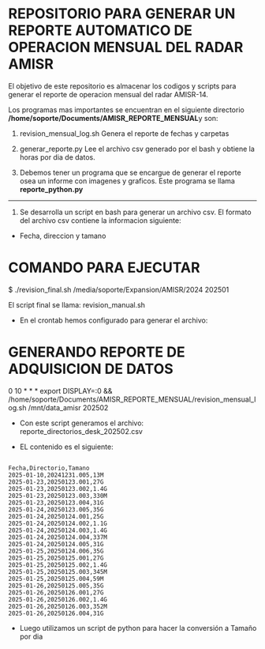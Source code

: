 # **REPOSITORIO PARA GENERAR UN REPORTE AUTOMATICO DE OPERACION MENSUAL DEL RADAR AMISR**

El objetivo de este repositorio es almacenar los codigos y scripts para generar el reporte de operacion mensual del radar AMISR-14.


Los programas mas importantes se encuentran en el siguiente directorio **/home/soporte/Documents/AMISR_REPORTE_MENSUAL**y son:

1. revision_mensual_log.sh
Genera el reporte de fechas y carpetas

2. generar_reporte.py
Lee el archivo csv generado por el bash y obtiene la horas por dia de datos.

3. Debemos tener un programa que se encargue de generar el reporte osea un informe con imagenes y graficos.
Este programa se llama **reporte_python.py**


----


1. Se desarrolla un script en bash para generar un archivo csv. El formato del archivo csv contiene la informacion siguiente:
 * Fecha, direccion y tamano





# COMANDO PARA EJECUTAR

$ ./revision_final.sh  /media/soporte/Expansion/AMISR/2024 202501

El script final se llama: revision_manual.sh


* En el crontab hemos configurado para generar el archivo:

# GENERANDO REPORTE DE ADQUISICION DE DATOS
0 10 * * * export DISPLAY=:0 && /home/soporte/Documents/AMISR_REPORTE_MENSUAL/revision_mensual_log.sh /mnt/data_amisr 202502

* Con este script generamos el archivo:
reporte_directorios_desk_202502.csv

* EL contenido es el siguiente:
```

Fecha,Directorio,Tamano
2025-01-10,20241231.005,13M
2025-01-23,20250123.001,27G
2025-01-23,20250123.002,1.4G
2025-01-23,20250123.003,330M
2025-01-23,20250123.004,31G
2025-01-24,20250123.005,35G
2025-01-24,20250124.001,25G
2025-01-24,20250124.002,1.1G
2025-01-24,20250124.003,1.4G
2025-01-24,20250124.004,337M
2025-01-24,20250124.005,31G
2025-01-25,20250124.006,35G
2025-01-25,20250125.001,27G
2025-01-25,20250125.002,1.4G
2025-01-25,20250125.003,345M
2025-01-25,20250125.004,59M
2025-01-26,20250125.005,35G
2025-01-26,20250126.001,27G
2025-01-26,20250126.002,1.4G
2025-01-26,20250126.003,352M
2025-01-26,20250126.004,31G
```


* Luego utilizamos un script de python para hacer la conversión a Tamaño por dia


